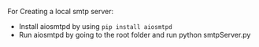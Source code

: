 For Creating a local smtp server: 
* Install aiosmtpd by using `pip install aiosmtpd`
* Run aiosmtpd by going to the root folder and run python smtpServer.py

